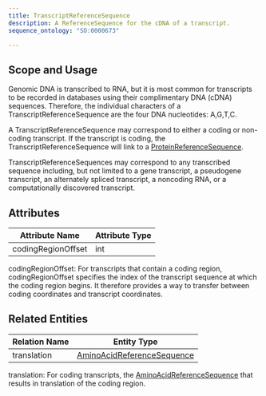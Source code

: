 ```yaml
---
title: TranscriptReferenceSequence
description: A ReferenceSequence for the cDNA of a transcript.
sequence_ontology: "SO:0000673"

---
```


Scope and Usage
---------------

Genomic DNA is transcribed to RNA, but it is most common for transcripts to be recorded in databases using their complimentary DNA (cDNA) sequences. Therefore, the individual characters of a TranscriptReferenceSequence are the four DNA nucleotides: A,G,T,C.  

A TranscriptReferenceSequence may correspond to either a coding or non-coding transcript.  If the transcript is coding, the TranscriptReferenceSequence will link to a [ProteinReferenceSequence](protein_reference_sequence.html).  

TranscriptReferenceSequences may correspond to any transcribed sequence including, but not limited to a gene transcript, a pseudogene transcript, an alternately spliced transcript, a noncoding RNA, or a computationally discovered transcript.

Attributes
----------

| Attribute Name | Attribute Type |
|----------------|----------------|
| codingRegionOffset | int        |

codingRegionOffset: For transcripts that contain a coding region, codingRegionOffset specifies the index of the transcript sequence at which the coding region begins.  It therefore provides a way to transfer between coding coordinates and transcript coordinates.

Related Entities
----------------

| Relation Name | Entity Type |
|---------------|-------------|
| translation   | [AminoAcidReferenceSequence](amino_acid_reference_sequence.html) |

translation: For coding transcripts, the [AminoAcidReferenceSequence](amino_acid_reference_sequence.html) that results in translation of the coding region. 
